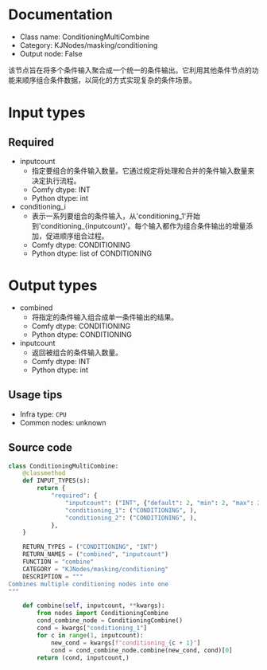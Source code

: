 
# Documentation
- Class name: ConditioningMultiCombine
- Category: KJNodes/masking/conditioning
- Output node: False

该节点旨在将多个条件输入聚合成一个统一的条件输出。它利用其他条件节点的功能来顺序组合条件数据，以简化的方式实现复杂的条件场景。

# Input types
## Required
- inputcount
    - 指定要组合的条件输入数量。它通过规定将处理和合并的条件输入数量来决定执行流程。
    - Comfy dtype: INT
    - Python dtype: int
- conditioning_i
    - 表示一系列要组合的条件输入，从'conditioning_1'开始到'conditioning_{inputcount}'。每个输入都作为组合条件输出的增量添加，促进顺序组合过程。
    - Comfy dtype: CONDITIONING
    - Python dtype: list of CONDITIONING

# Output types
- combined
    - 将指定的条件输入组合成单一条件输出的结果。
    - Comfy dtype: CONDITIONING
    - Python dtype: CONDITIONING
- inputcount
    - 返回被组合的条件输入数量。
    - Comfy dtype: INT
    - Python dtype: int


## Usage tips
- Infra type: `CPU`
- Common nodes: unknown


## Source code
```python
class ConditioningMultiCombine:
    @classmethod
    def INPUT_TYPES(s):
        return {
            "required": {
                "inputcount": ("INT", {"default": 2, "min": 2, "max": 20, "step": 1}),
                "conditioning_1": ("CONDITIONING", ),
                "conditioning_2": ("CONDITIONING", ),
            },
    }

    RETURN_TYPES = ("CONDITIONING", "INT")
    RETURN_NAMES = ("combined", "inputcount")
    FUNCTION = "combine"
    CATEGORY = "KJNodes/masking/conditioning"
    DESCRIPTION = """
Combines multiple conditioning nodes into one
"""

    def combine(self, inputcount, **kwargs):
        from nodes import ConditioningCombine
        cond_combine_node = ConditioningCombine()
        cond = kwargs["conditioning_1"]
        for c in range(1, inputcount):
            new_cond = kwargs[f"conditioning_{c + 1}"]
            cond = cond_combine_node.combine(new_cond, cond)[0]
        return (cond, inputcount,)

```
